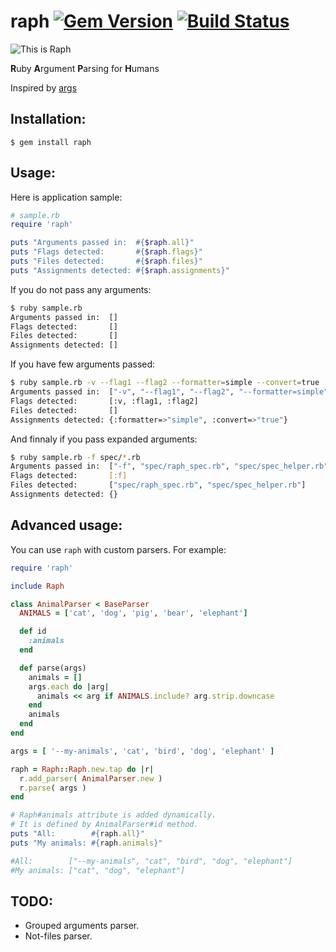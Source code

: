 # raph [![Gem Version](https://badge.fury.io/rb/raph.svg)](https://rubygems.org/gems/raph) [![Build Status](https://api.travis-ci.org/veelenga/raph.svg?branch=master)](https://travis-ci.org/veelenga/raph)

![This is Raph](http://upload.wikimedia.org/wikipedia/en/5/58/TMNTRaphael2012.png)

**R**uby **A**rgument **P**arsing for **H**umans

Inspired by [args](https://github.com/kennethreitz/args)

## Installation:

`$ gem install raph`


## Usage:

Here is application sample:

```ruby
# sample.rb
require 'raph'

puts "Arguments passed in:  #{$raph.all}"
puts "Flags detected:       #{$raph.flags}"
puts "Files detected:       #{$raph.files}"
puts "Assignments detected: #{$raph.assignments}"
```

If you do not pass any arguments:

```sh
$ ruby sample.rb
Arguments passed in:  []
Flags detected:       []
Files detected:       []
Assignments detected: []
```

If you have few arguments passed:

```sh
$ ruby sample.rb -v --flag1 --flag2 --formatter=simple --convert=true
Arguments passed in:  ["-v", "--flag1", "--flag2", "--formatter=simple", "--convert=true"]
Flags detected:       [:v, :flag1, :flag2]
Files detected:       []
Assignments detected: {:formatter=>"simple", :convert=>"true"}
```

And finnaly if you pass expanded arguments:

```sh
$ ruby sample.rb -f spec/*.rb
Arguments passed in:  ["-f", "spec/raph_spec.rb", "spec/spec_helper.rb"]
Flags detected:       [:f]
Files detected:       ["spec/raph_spec.rb", "spec/spec_helper.rb"]
Assignments detected: {}
```

## Advanced usage:

You can use `raph` with custom parsers. For example:

```ruby
require 'raph'

include Raph

class AnimalParser < BaseParser
  ANIMALS = ['cat', 'dog', 'pig', 'bear', 'elephant']

  def id
    :animals
  end

  def parse(args)
    animals = []
    args.each do |arg|
      animals << arg if ANIMALS.include? arg.strip.downcase
    end
    animals
  end
end

args = [ '--my-animals', 'cat', 'bird', 'dog', 'elephant' ]

raph = Raph::Raph.new.tap do |r|
  r.add_parser( AnimalParser.new )
  r.parse( args )
end

# Raph#animals attribute is added dynamically.
# It is defined by AnimalParser#id method.
puts "All:        #{raph.all}"
puts "My animals: #{raph.animals}"

#All:        ["--my-animals", "cat", "bird", "dog", "elephant"]
#My animals: ["cat", "dog", "elephant"]

```

## TODO:
 - Grouped arguments parser.
 - Not-files parser.

